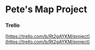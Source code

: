 # Pete's Map Project

### Trello

[https://trello.com/b/Rt2gAYKM/project](https://trello.com/b/Rt2gAYKM/project)
